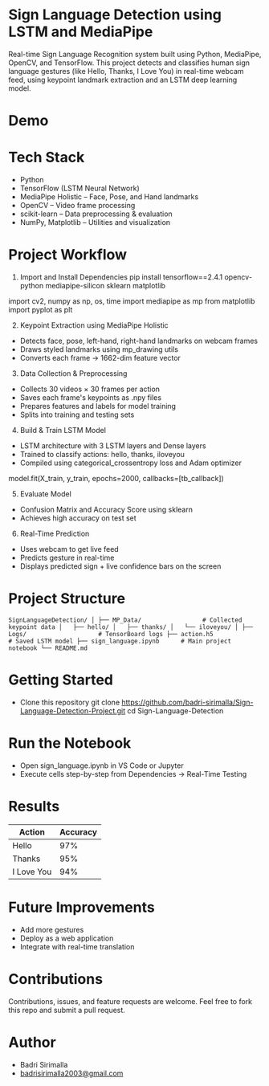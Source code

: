 # Sign Language Detection using LSTM and MediaPipe
 Real-time Sign Language Recognition system built using Python, MediaPipe, OpenCV, and TensorFlow.
 This project detects and classifies human sign language gestures (like Hello, Thanks, I Love You) in real-time webcam feed, using keypoint landmark extraction and an LSTM deep learning model.

# Demo


# Tech Stack
 - Python
 - TensorFlow (LSTM Neural Network)
 - MediaPipe Holistic – Face, Pose, and Hand landmarks
 - OpenCV – Video frame processing
 - scikit-learn – Data preprocessing & evaluation
 - NumPy, Matplotlib – Utilities and visualization

# Project Workflow
 1. Import and Install Dependencies
  pip install tensorflow==2.4.1 opencv-python mediapipe-silicon sklearn matplotlib

  import cv2, numpy as np, os, time 
  import mediapipe as mp 
  from matplotlib import pyplot as plt

2. Keypoint Extraction using MediaPipe Holistic
 - Detects face, pose, left-hand, right-hand landmarks on webcam frames
 - Draws styled landmarks using mp_drawing utils
 - Converts each frame → 1662-dim feature vector

3. Data Collection & Preprocessing
 - Collects 30 videos × 30 frames per action
 - Saves each frame's keypoints as .npy files
 - Prepares features and labels for model training
 - Splits into training and testing sets

4. Build & Train LSTM Model
 - LSTM architecture with 3 LSTM layers and Dense layers
 - Trained to classify actions: hello, thanks, iloveyou
 - Compiled using categorical_crossentropy loss and Adam optimizer

  model.fit(X_train, y_train, epochs=2000, callbacks=[tb_callback])

5. Evaluate Model
 - Confusion Matrix and Accuracy Score using sklearn
 - Achieves high accuracy on test set

6. Real-Time Prediction
 - Uses webcam to get live feed
 - Predicts gesture in real-time
 - Displays predicted sign + live confidence bars on the screen

# Project Structure

`SignLanguageDetection/
 │
 ├── MP_Data/                 # Collected keypoint data
 │   ├── hello/
 │   ├── thanks/
 │   └── iloveyou/
 │
 ├── Logs/                    # TensorBoard logs
 ├── action.h5                # Saved LSTM model
 ├── sign_language.ipynb      # Main project notebook
 └── README.md`

# Getting Started
 - Clone this repository
 git clone https://github.com/badri-sirimalla/Sign-Language-Detection-Project.git
 cd Sign-Language-Detection

# Run the Notebook
 - Open sign_language.ipynb in VS Code or Jupyter
 - Execute cells step-by-step from Dependencies → Real-Time Testing

# Results
| Action     | Accuracy |
| ---------- | -------- |
| Hello      | 97%      |
| Thanks     | 95%      |
| I Love You | 94%      |

# Future Improvements
 - Add more gestures
 - Deploy as a web application
 - Integrate with real-time translation

# Contributions
 Contributions, issues, and feature requests are welcome.
 Feel free to fork this repo and submit a pull request.

# Author
 - Badri Sirimalla
 - badrisirimalla2003@gmail.com











